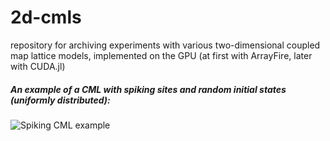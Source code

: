 # 2d-cmls
repository for archiving experiments with various two-dimensional coupled map lattice models, implemented on the GPU (at first with ArrayFire, later with CUDA.jl)

##### An example of a CML with spiking sites and random initial states (uniformly distributed):
![Spiking CML example](https://github.com/izzorts/2d-cmls/blob/master/Convolutional%20Spiking%20Model/spiking_model_random_iconfig.gif "A CML with spiking sites")


